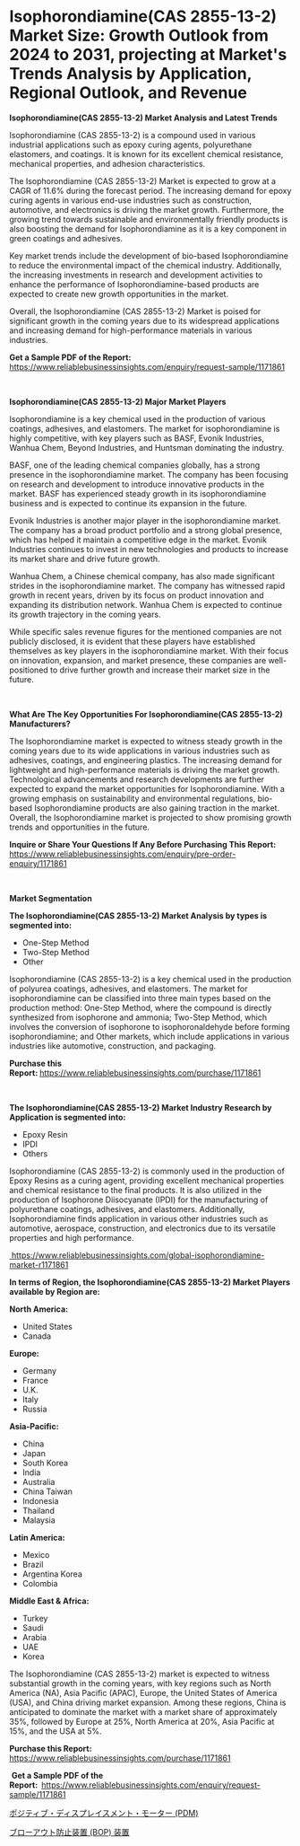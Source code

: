 <p><h1>Isophorondiamine(CAS 2855-13-2) Market Size: Growth Outlook from 2024 to 2031, projecting at Market's Trends Analysis by Application, Regional Outlook, and Revenue</h1></p><p><strong>Isophorondiamine(CAS 2855-13-2) Market Analysis and Latest Trends</strong></p>
<p><p>Isophorondiamine (CAS 2855-13-2) is a compound used in various industrial applications such as epoxy curing agents, polyurethane elastomers, and coatings. It is known for its excellent chemical resistance, mechanical properties, and adhesion characteristics.</p><p>The Isophorondiamine (CAS 2855-13-2) Market is expected to grow at a CAGR of 11.6% during the forecast period. The increasing demand for epoxy curing agents in various end-use industries such as construction, automotive, and electronics is driving the market growth. Furthermore, the growing trend towards sustainable and environmentally friendly products is also boosting the demand for Isophorondiamine as it is a key component in green coatings and adhesives.</p><p>Key market trends include the development of bio-based Isophorondiamine to reduce the environmental impact of the chemical industry. Additionally, the increasing investments in research and development activities to enhance the performance of Isophorondiamine-based products are expected to create new growth opportunities in the market.</p><p>Overall, the Isophorondiamine (CAS 2855-13-2) Market is poised for significant growth in the coming years due to its widespread applications and increasing demand for high-performance materials in various industries.</p></p>
<p><strong>Get a Sample PDF of the Report:&nbsp;</strong> <a href="https://www.reliablebusinessinsights.com/enquiry/request-sample/1171861">https://www.reliablebusinessinsights.com/enquiry/request-sample/1171861</a></p>
<p>&nbsp;</p>
<p><strong>Isophorondiamine(CAS 2855-13-2) Major Market Players</strong></p>
<p><p>Isophorondiamine is a key chemical used in the production of various coatings, adhesives, and elastomers. The market for isophorondiamine is highly competitive, with key players such as BASF, Evonik Industries, Wanhua Chem, Beyond Industries, and Huntsman dominating the industry.</p><p>BASF, one of the leading chemical companies globally, has a strong presence in the isophorondiamine market. The company has been focusing on research and development to introduce innovative products in the market. BASF has experienced steady growth in its isophorondiamine business and is expected to continue its expansion in the future.</p><p>Evonik Industries is another major player in the isophorondiamine market. The company has a broad product portfolio and a strong global presence, which has helped it maintain a competitive edge in the market. Evonik Industries continues to invest in new technologies and products to increase its market share and drive future growth.</p><p>Wanhua Chem, a Chinese chemical company, has also made significant strides in the isophorondiamine market. The company has witnessed rapid growth in recent years, driven by its focus on product innovation and expanding its distribution network. Wanhua Chem is expected to continue its growth trajectory in the coming years.</p><p>While specific sales revenue figures for the mentioned companies are not publicly disclosed, it is evident that these players have established themselves as key players in the isophorondiamine market. With their focus on innovation, expansion, and market presence, these companies are well-positioned to drive further growth and increase their market size in the future.</p></p>
<p>&nbsp;</p>
<p><strong>What Are The Key Opportunities For Isophorondiamine(CAS 2855-13-2) Manufacturers?</strong></p>
<p><p>The Isophorondiamine market is expected to witness steady growth in the coming years due to its wide applications in various industries such as adhesives, coatings, and engineering plastics. The increasing demand for lightweight and high-performance materials is driving the market growth. Technological advancements and research developments are further expected to expand the market opportunities for Isophorondiamine. With a growing emphasis on sustainability and environmental regulations, bio-based Isophorondiamine products are also gaining traction in the market. Overall, the Isophorondiamine market is projected to show promising growth trends and opportunities in the future.</p></p>
<p><strong>Inquire or Share Your Questions If Any Before Purchasing This Report:</strong> <a href="https://www.reliablebusinessinsights.com/enquiry/pre-order-enquiry/1171861">https://www.reliablebusinessinsights.com/enquiry/pre-order-enquiry/1171861</a></p>
<p>&nbsp;</p>
<p><strong>Market Segmentation</strong></p>
<p><strong>The Isophorondiamine(CAS 2855-13-2) Market Analysis by types is segmented into:</strong></p>
<p><ul><li>One-Step Method</li><li>Two-Step Method</li><li>Other</li></ul></p>
<p><p>Isophorondiamine (CAS 2855-13-2) is a key chemical used in the production of polyurea coatings, adhesives, and elastomers. The market for isophorondiamine can be classified into three main types based on the production method: One-Step Method, where the compound is directly synthesized from isophorone and ammonia; Two-Step Method, which involves the conversion of isophorone to isophoronaldehyde before forming isophorondiamine; and Other markets, which include applications in various industries like automotive, construction, and packaging.</p></p>
<p><strong>Purchase this Report:&nbsp;</strong><a href="https://www.reliablebusinessinsights.com/purchase/1171861">https://www.reliablebusinessinsights.com/purchase/1171861</a></p>
<p>&nbsp;</p>
<p><strong>The Isophorondiamine(CAS 2855-13-2) Market Industry Research by Application is segmented into:</strong></p>
<p><ul><li>Epoxy Resin</li><li>IPDI</li><li>Others</li></ul></p>
<p><p>Isophorondiamine (CAS 2855-13-2) is commonly used in the production of Epoxy Resins as a curing agent, providing excellent mechanical properties and chemical resistance to the final products. It is also utilized in the production of Isophorone Diisocyanate (IPDI) for the manufacturing of polyurethane coatings, adhesives, and elastomers. Additionally, Isophorondiamine finds application in various other industries such as automotive, aerospace, construction, and electronics due to its versatile properties and high performance.</p></p>
<p><a href="https://www.reliablebusinessinsights.com/global-isophorondiamine-market-r1171861">&nbsp;https://www.reliablebusinessinsights.com/global-isophorondiamine-market-r1171861</a></p>
<p><strong>In terms of Region, the Isophorondiamine(CAS 2855-13-2) Market Players available by Region are:</strong></p>
<p>
    <p> <strong> North America: </strong>
        <ul>
            <li>United States</li>
            <li>Canada</li>
        </ul>
        </p> 
    <p> <strong> Europe: </strong>
        <ul>
            <li>Germany</li>
            <li>France</li>
            <li>U.K.</li>
            <li>Italy</li>
            <li>Russia</li>
        </ul>
        </p> 
    <p> <strong> Asia-Pacific: </strong>
        <ul>
            <li>China</li>
            <li>Japan</li>
            <li>South Korea</li>
            <li>India</li>
            <li>Australia</li>
            <li>China Taiwan</li>
            <li>Indonesia</li>
            <li>Thailand</li>
            <li>Malaysia</li>
        </ul>
        </p> 
    <p> <strong> Latin America: </strong>
        <ul>
            <li>Mexico</li>
            <li>Brazil</li>
            <li>Argentina Korea</li>
            <li>Colombia</li>
        </ul>
        </p> 
    <p> <strong> Middle East & Africa: </strong>
        <ul>
            <li>Turkey</li>
            <li>Saudi</li>
            <li>Arabia</li>
            <li>UAE</li>
            <li>Korea</li>
        </ul>
    </p>
    </p>
<p><p>The Isophorondiamine (CAS 2855-13-2) market is expected to witness substantial growth in the coming years, with key regions such as North America (NA), Asia Pacific (APAC), Europe, the United States of America (USA), and China driving market expansion. Among these regions, China is anticipated to dominate the market with a market share of approximately 35%, followed by Europe at 25%, North America at 20%, Asia Pacific at 15%, and the USA at 5%.</p></p>
<p><strong>Purchase this Report: </strong><a href="https://www.reliablebusinessinsights.com/purchase/1171861">https://www.reliablebusinessinsights.com/purchase/1171861</a></p>
<p>&nbsp;<strong>Get a Sample PDF of the Report:&nbsp;&nbsp;</strong><a href="https://www.reliablebusinessinsights.com/enquiry/request-sample/1171861">https://www.reliablebusinessinsights.com/enquiry/request-sample/1171861</a></p>
<p><strong></strong></p>
<p><p><a href="https://github.com/leigh4852023/Market-Research-Report-List-1/blob/main/5968106137134.md">ポジティブ・ディスプレイスメント・モーター (PDM)</a></p><p><a href="https://github.com/SimeonBode1/Market-Research-Report-List-1/blob/main/6064205137135.md">ブローアウト防止装置 (BOP) 装置</a></p></p>
